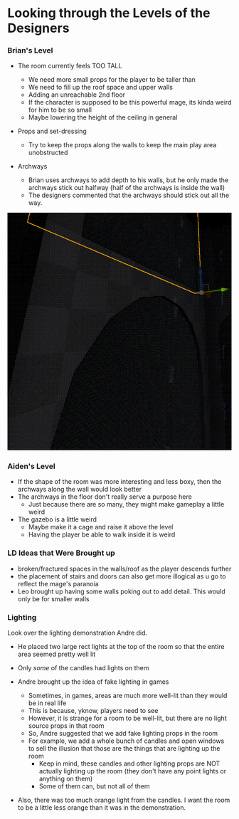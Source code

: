 
# Looking through the Levels of the Designers

### Brian's Level

- The room currently feels TOO TALL
	- We need more small props for the player to be taller than
	- We need to fill up the roof space and upper walls
	- Adding an unreachable 2nd floor
	- If the character is supposed to be this powerful mage, its kinda weird for him to be so small
	- Maybe lowering the height of the ceiling in general

- Props and set-dressing
	- Try to keep the props along the walls to keep the main play area unobstructed

- Archways
	- Brian uses archways to add depth to his walls, but he only made the archways stick out halfway (half of the archways is inside the wall)
	- The designers commented that the archways should stick out all the way.

![](<../../../_Meta/Attachments/Pasted image 20250606154427.png>)

### Aiden's Level
- If the shape of the room was more interesting and less boxy, then the archways along the wall would look better
- The archways in the floor don't really serve a purpose here
	- Just because there are so many, they might make gameplay a little weird
- The gazebo is a little weird
	- Maybe make it a cage and raise it above the level
	- Having the player be able to walk inside it is weird

### LD Ideas that Were Brought up
- broken/fractured spaces in the walls/roof as the player descends further
- the placement of stairs and doors can also get more illogical as u go to reflect the mage's paranoia
- Leo brought up having some walls poking out to add detail. This would only be for smaller walls

### Lighting

Look over the lighting demonstration Andre did.
- He placed two large rect lights at the top of the room so that the entire area seemed pretty well lit
- Only *some* of the candles had lights on them
- Andre brought up the idea of fake lighting in games
	- Sometimes, in games, areas are much more well-lit than they would be in real life
	- This is because, yknow, players need to see
	- However, it is strange for a room to be well-lit, but there are no light source props in that room
	- So, Andre suggested that we add fake lighting props in the room
	- For example, we add a whole bunch of candles and open windows to sell the illusion that those are the things that are lighting up the room
		- Keep in mind, these candles and other lighting props are NOT actually lighting up the room (they don't have any point lights or anything on them)
		- Some of them can, but not all of them

- Also, there was too much orange light from the candles. I want the room to be a little less orange than it was in the demonstration.
